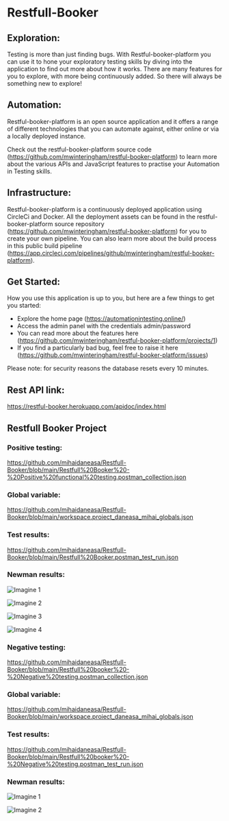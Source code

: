 # Restfull-Booker

## Exploration: 
Testing is more than just finding bugs. With Restful-booker-platform you can use it to hone your exploratory testing skills by diving into the application to find out more about how it works. There are many features for you to explore, with more being continuously added. So there will always be something new to explore!

## Automation: 
Restful-booker-platform is an open source application and it offers a range of different technologies that you can automate against, either online or via a locally deployed instance.

Check out the restful-booker-platform source code (https://github.com/mwinteringham/restful-booker-platform) to learn more about the various APIs and JavaScript features to practise your Automation in Testing skills.

## Infrastructure:
Restful-booker-platform is a continuously deployed application using CircleCi and Docker. All the deployment assets can be found in the restful-booker-platform source repository (https://github.com/mwinteringham/restful-booker-platform) for you to create your own pipeline. You can also learn more about the build process in this public build pipeline (https://app.circleci.com/pipelines/github/mwinteringham/restful-booker-platform).

## Get Started: 
How you use this application is up to you, but here are a few things to get you started:
- Explore the home page (https://automationintesting.online/)
- Access the admin panel with the credentials admin/password
- You can read more about the features here (https://github.com/mwinteringham/restful-booker-platform/projects/1)
- If you find a particularly bad bug, feel free to raise it here (https://github.com/mwinteringham/restful-booker-platform/issues)
  
Please note: for security reasons the database resets every 10 minutes.

## Rest API link:
https://restful-booker.herokuapp.com/apidoc/index.html

## Restfull Booker Project
### Positive testing:
https://github.com/mihaidaneasa/Restfull-Booker/blob/main/Restfull%20Booker%20-%20Positive%20functional%20testing.postman_collection.json

### Global variable: 
https://github.com/mihaidaneasa/Restfull-Booker/blob/main/workspace.proiect_daneasa_mihai_globals.json

### Test results:
https://github.com/mihaidaneasa/Restfull-Booker/blob/main/Restfull%20Booker.postman_test_run.json

### Newman results:

![Imagine 1](https://github.com/mihaidaneasa/Restfull-Booker/blob/main/P1.jpg)

![Imagine 2](https://github.com/mihaidaneasa/Restfull-Booker/blob/main/P2.jpg)

![Imagine 3](https://github.com/mihaidaneasa/Restfull-Booker/blob/main/P3.jpg)

![Imagine 4](https://github.com/mihaidaneasa/Restfull-Booker/blob/main/P4.jpg)

### Negative testing:
https://github.com/mihaidaneasa/Restfull-Booker/blob/main/Restfull%20booker%20-%20Negative%20testing.postman_collection.json

### Global variable: 
https://github.com/mihaidaneasa/Restfull-Booker/blob/main/workspace.proiect_daneasa_mihai_globals.json

### Test results:
https://github.com/mihaidaneasa/Restfull-Booker/blob/main/Restfull%20booker%20-%20Negative%20testing.postman_test_run.json

### Newman results:
![Imagine 1](https://github.com/mihaidaneasa/Restfull-Booker/blob/main/N1.jpg)

![Imagine 2](https://github.com/mihaidaneasa/Restfull-Booker/blob/main/N2.jpg)
